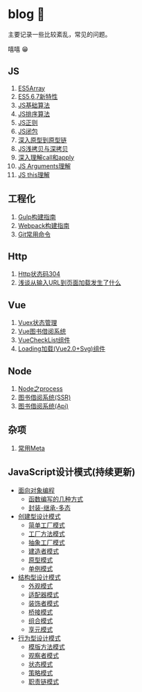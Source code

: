 # blog  🐲

主要记录一些比较紊乱，常见的问题。  
  
嘻嘻 😁

## JS
1. [ES5Array](https://github.com/angelasubi/blog/blob/master/md/es5-array.md)  
2. [ES5,6,7新特性](https://github.com/angelasubi/blog/blob/master/md/es5-es6-es7.md)  
3. [JS基础算法](https://github.com/angelasubi/blog/blob/master/md/js-common-algorithm.md)  
4. [JS排序算法](https://github.com/angelasubi/blog/blob/master/md/js-sort-algorithm.md)  
5. [JS正则](https://github.com/angelasubi/blog/blob/master/md/regexp.md)  
5. [JS闭包](https://github.com/angelasubi/blog/blob/master/md/closure.md)  
6. [深入原型到原型链](https://github.com/angelasubi/blog/blob/master/md/prototype.md)
7. [JS浅拷贝与深拷贝](https://github.com/angelasubi/blog/blob/master/md/copy.md)
8. [深入理解call和apply](https://github.com/angelasubi/blog/blob/master/md/call-apply.md)
9. [JS Arguments理解](https://github.com/angelasubi/blog/blob/master/md/arguments.md)
9. [JS this理解](https://github.com/angelasubi/blog/blob/master/md/this.md)

## 工程化
1. [Gulp构建指南](https://github.com/angelasubi/blog/blob/master/md/gulp.md)  
2. [Webpack构建指南](https://github.com/angelasubi/webpack)  
3. [Git常用命令](https://github.com/angelasubi/blog/blob/master/md/git-shell.md)  

## Http
1. [Http状态码304](https://github.com/angelasubi/blog/blob/master/md/http304.md)
2. [浅谈从输入URL到页面加载发生了什么](https://github.com/angelasubi/blog/blob/master/md/url.md)

## Vue
1. [Vuex状态管理](https://github.com/angelasubi/blog/blob/master/md/vuex.md) 
2. [Vue图书借阅系统](https://github.com/angelasubi/vue-library)
3. [VueCheckList组件](https://github.com/angelasubi/vue2-checklist)
4. [Loading加载(Vue2.0+Svg)组件](https://github.com/angelasubi/svg-loading)

## Node
1. [Node之process](https://github.com/angelasubi/blog/blob/master/md/node-process.md)  
2. [图书借阅系统(SSR)](https://github.com/angelasubi/library-borrow)
3. [图书借阅系统(Api)](https://github.com/angelasubi/node-book-api)

## 杂项
1. [常用Meta](https://github.com/angelasubi/blog/blob/master/md/css-meta.md)  

## JavaScript设计模式(持续更新)
- <a href="javascript:;">面向对象编程</a>
    - [函数编写的几种方式](https://github.com/angelasubi/blog/blob/master/design/design1/1.js)
    - [封装-继承-多态](https://github.com/angelasubi/blog/blob/master/design/design1/2.js)
- <a href="javascript:;">创建型设计模式</a>
    - [简单工厂模式](https://github.com/angelasubi/blog/blob/master/design/design2/1.js)
    - [工厂方法模式](https://github.com/angelasubi/blog/blob/master/design/design2/2.js)
    - [抽象工厂模式](https://github.com/angelasubi/blog/blob/master/design/design2/3.js)
    - [建造者模式](https://github.com/angelasubi/blog/blob/master/design/design2/4.js)
    - [原型模式](https://github.com/angelasubi/blog/blob/master/design/design2/5.js)
    - [单例模式](https://github.com/angelasubi/blog/blob/master/design/design2/6.js)
- <a href="javascript:;">结构型设计模式</a>
    - [外观模式](https://github.com/angelasubi/blog/blob/master/design/design3/1.js)
    - [适配器模式](https://github.com/angelasubi/blog/blob/master/design/design3/2.js)
    - [装饰者模式](https://github.com/angelasubi/blog/blob/master/design/design3/3.js)
    - [桥接模式](https://github.com/angelasubi/blog/blob/master/design/design3/4.js)
    - [组合模式](https://github.com/angelasubi/blog/blob/master/design/design3/5.js)
    - [享元模式](https://github.com/angelasubi/blog/blob/master/design/design3/6.js)
- <a href="javascript:;">行为型设计模式</a>
    - [模版方法模式](https://github.com/angelasubi/blog/blob/master/design/design4/1.js)
    - [观察者模式](https://github.com/angelasubi/blog/blob/master/design/design4/2.js)
    - [状态模式](https://github.com/angelasubi/blog/blob/master/design/design4/3.js)
    - [策略模式](https://github.com/angelasubi/blog/blob/master/design/design4/4.js)
    - [职责链模式](https://github.com/angelasubi/blog/blob/master/design/design4/5.js)

